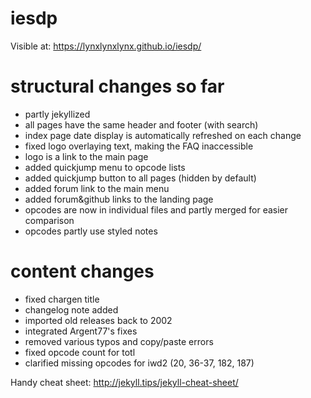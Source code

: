# iesdp

Visible at: https://lynxlynxlynx.github.io/iesdp/

# structural changes so far
- partly jekyllized
- all pages have the same header and footer (with search)
- index page date display is automatically refreshed on each change
- fixed logo overlaying text, making the FAQ inaccessible
- logo is a link to the main page
- added quickjump menu to opcode lists
- added quickjump button to all pages (hidden by default)
- added forum link to the main menu
- added forum&github links to the landing page
- opcodes are now in individual files and partly merged for easier comparison
- opcodes partly use styled notes

# content changes
- fixed chargen title
- changelog note added
- imported old releases back to 2002
- integrated Argent77's fixes
- removed various typos and copy/paste errors
- fixed opcode count for totl
- clarified missing opcodes for iwd2 (20, 36-37, 182, 187)

Handy cheat sheet: http://jekyll.tips/jekyll-cheat-sheet/
